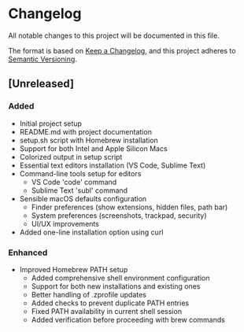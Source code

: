 # Changelog

All notable changes to this project will be documented in this file.

The format is based on [Keep a Changelog](https://keepachangelog.com/en/1.0.0/),
and this project adheres to [Semantic Versioning](https://semver.org/spec/v2.0.0.html).

## [Unreleased]

### Added

- Initial project setup
- README.md with project documentation
- setup.sh script with Homebrew installation
- Support for both Intel and Apple Silicon Macs
- Colorized output in setup script
- Essential text editors installation (VS Code, Sublime Text)
- Command-line tools setup for editors
  - VS Code 'code' command
  - Sublime Text 'subl' command
- Sensible macOS defaults configuration
  - Finder preferences (show extensions, hidden files, path bar)
  - System preferences (screenshots, trackpad, security)
  - UI/UX improvements
- Added one-line installation option using curl

### Enhanced

- Improved Homebrew PATH setup
  - Added comprehensive shell environment configuration
  - Support for both new installations and existing ones
  - Better handling of .zprofile updates
  - Added checks to prevent duplicate PATH entries
  - Fixed PATH availability in current shell session
  - Added verification before proceeding with brew commands
